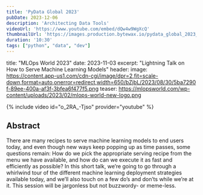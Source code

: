 ```yaml
---
title: 'PyData Global 2023'
pubDate: 2023-12-06
description: 'Architecting Data Tools'
videoUrl: 'https://www.youtube.com/embed/dQw4w9WgXcQ'
thumbnailUrl: 'https://images.production.bytewax.io/pydata_global_2023_519c788d2c.png'
duration: '10:30'
tags: ["python", "data", "dev"]
---
```

title: "MLOps World 2023"
date: 2023-11-03
excerpt: "Lightning Talk on How to Serve Machine Learning Models"
header:
  image: https://content.app-us1.com/cdn-cgi/image/dpr=2,fit=scale-down,format=auto,onerror=redirect,width=650/bZjbL/2023/08/30/5ba7290f-89ee-400a-af3f-3bfea6f477f5.png
  teaser: https://mlopsworld.com/wp-content/uploads/2023/02/mlops-world-new-logo.png


{% include video id="o_2RA_-Tjso" provider="youtube" %}

## Abstract

There are many recipes to serve machine learning models to end users today, and even 
though new ways keep popping up as time passes, some questions remain: How do we pick 
the appropriate serving recipe from the menu we have available, and how do can we execute 
it as fast and efficiently as possible? In this short talk, we’re going to go through a 
whirlwind tour of the different machine learning deployment strategies available today, 
and we’ll also touch on a few do’s and don’ts while we’re at it. This session will be 
jargonless but not buzzwordy- or meme-less.
